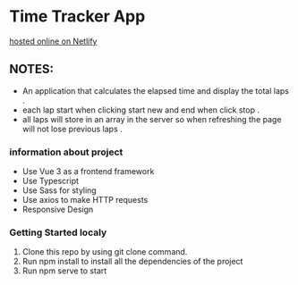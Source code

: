 # Time Tracker App

[hosted online on Netlify](https://time-tracker-tekab.netlify.app/)

## NOTES:

- An application that calculates the elapsed time and display the total laps .
- each lap start when clicking start new and end when click stop .
- all laps will store in an array in the server so when refreshing the page will not lose previous laps .

### information about project

- Use Vue 3 as a frontend framework
- Use Typescript
- Use Sass for styling
- Use axios to make HTTP requests
- Responsive Design

### Getting Started localy

1. Clone this repo by using git clone command.
2. Run npm install to install all the dependencies of the project
3. Run npm serve to start
